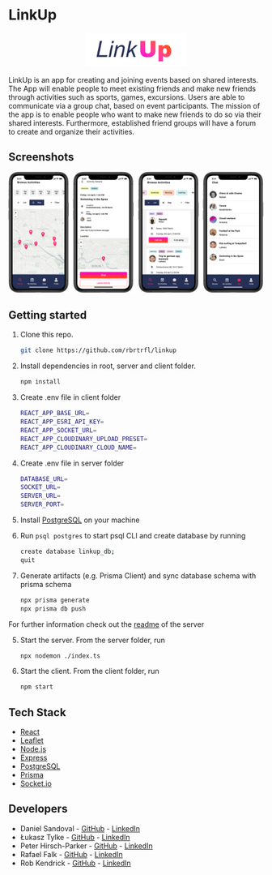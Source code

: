 # LinkUp

<p align="center">
  <img src="client/src/assets/luLogo.png" width="200"/>
</p>

LinkUp is an app for creating and joining events based on shared interests. The App will enable people to meet existing friends and make new friends through activities such as sports, games, excursions. Users are able to communicate via a group chat, based on event participants. The mission of the app is to enable people who want to make new friends to do so via their shared interests. Furthermore, established friend groups will have a forum to create and organize their activities.

## Screenshots

<p align="center">
  <img src="images/LinkUp_Screenshots_iPhone.png" />
</p>

## Getting started

1. Clone this repo.

    ```bash
    git clone https://github.com/rbrtrfl/linkup
    ```

2. Install dependencies in root, server and client folder.

    ```bash
    npm install
    ```

3. Create .env file in client folder

    ```bash
    REACT_APP_BASE_URL=
    REACT_APP_ESRI_API_KEY=
    REACT_APP_SOCKET_URL=
    REACT_APP_CLOUDINARY_UPLOAD_PRESET=
    REACT_APP_CLOUDINARY_CLOUD_NAME=
    ```

4. Create .env file in server folder

    ```bash
    DATABASE_URL=
    SOCKET_URL=
    SERVER_URL=
    SERVER_PORT=
    ```

5. Install [PostgreSQL](https://wiki.postgresql.org/wiki/Homebrew) on your machine

6. Run `psql postgres` to start psql CLI and create database by running

    ```bash
    create database linkup_db;
    quit
    ```

7. Generate artifacts (e.g. Prisma Client) and sync database schema with prisma schema

    ```bash
    npx prisma generate
    npx prisma db push
    ```

For further information check out the [readme](https://github.com/rbrtrfl/linkup/tree/dev/server) of the server

5. Start the server. From the server folder, run

    ```bash
    npx nodemon ./index.ts
    ```

6. Start the client. From the client folder, run

    ```bash
    npm start
    ```

## Tech Stack

* [React](https://reactjs.org/)
* [Leaflet](https://leafletjs.com/)
* [Node.js](https://nodejs.org/)
* [Express](https://expressjs.com/)
* [PostgreSQL](https://www.postgresql.org/)
* [Prisma](https://www.prisma.io/)
* [Socket.io](https://socket.io/)

## Developers

* Daniel Sandoval - [GitHub](https://github.com/Dansando8) - [LinkedIn](https://www.linkedin.com/in/cherl/)
* Łukasz Tylke - [GitHub](https://github.com/lthemis) - [LinkedIn](https://www.linkedin.com/in/lukasztt/)
* Peter Hirsch-Parker - [GitHub](https://github.com/pshp) - [LinkedIn](https://www.linkedin.com/in/peter-hirsch-parker-b96176106/)
* Rafael Falk - [GitHub](https://github.com/rbrtrfl) - [LinkedIn](www.linkedin.com/in/rbrtrflflk)
* Rob Kendrick - [GitHub](https://github.com/rob-kendrick) - [LinkedIn](https://www.linkedin.com/in/rob-kendrick-107268203/)